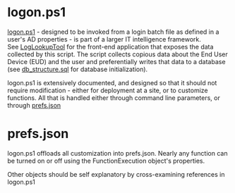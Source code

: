 # logon.ps1

[logon.ps1](SOURCE/logon.ps1) - designed to be invoked from a login batch file as defined in a user's AD properties - is part of a larger IT intelligence framework.  
See [LogLookupTool](https://github.com/EAMC-IMD/LogLookupTool) for the front-end application that exposes the data collected by this script.
The script collects copious data about the End User Device (EUD) and the user and preferentially writes that data to a database (see [db_structure.sql](SOURCE/db_structure.sql) for database initialization).

logon.ps1 is extensively documented, and designed so that it should not require modification - either for deployment at a site, or to customize functions. 
All that is handled either through command line parameters, or through [prefs.json](SOURCE/prefs.json)

# prefs.json

logon.ps1 offloads all customization into prefs.json.  Nearly any function can be turned on or off using the FunctionExecution object's properties.

Other objects should be self explanatory by cross-examining references in logon.ps1

